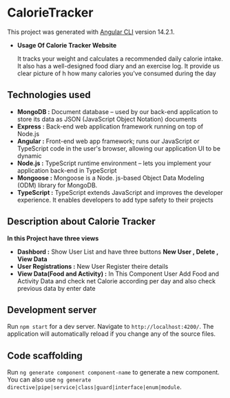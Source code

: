 # CalorieTracker

   This project was generated with [Angular CLI](https://github.com/angular/angular-cli) version 14.2.1.

- **Usage Of Calorie Tracker Website**

   It tracks your weight and calculates a recommended daily calorie intake. It also has a well-designed food diary and an exercise log. It provide us clear picture of h    how many calories you've consumed during the day

## Technologies used

- **MongoDB :**  Document database – used by our back-end application to store its data as JSON (JavaScript Object Notation) documents
- **Express :** Back-end web application framework running on top of Node.js
- **Angular :** Front-end web app framework; runs our JavaScript or TypeScript code in the user's browser, allowing our application UI to be dynamic
- **Node.js :** TypeScript runtime environment – lets you implement your application back-end in TypeScript
- **Mongoose :** Mongoose is a Node. js-based Object Data Modeling (ODM) library for MongoDB.
- **TypeScript :** TypeScript extends JavaScript and improves the developer experience. It enables developers to add type safety to their projects

## Description about Calorie Tracker

**In this Project have three views**
- **Dashbord :**  Show User List and have three buttons **New User , Delete , View Data**
- **User Registrations :** New User Register theire details
- **View Data(Food and Activity) :** In This Component User Add Food and Activity Data and check net Calorie according per day and also check previous data by enter date     

## Development server

Run `npm start` for a dev server. Navigate to `http://localhost:4200/`. The application will automatically reload if you change any of the source files.

## Code scaffolding

Run `ng generate component component-name` to generate a new component. You can also use `ng generate directive|pipe|service|class|guard|interface|enum|module`.
